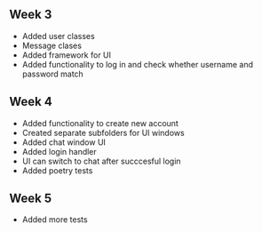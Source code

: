 ## Week 3

- Added user classes
- Message clases
- Added framework for UI
- Added functionality to log in and check whether username and password match

## Week 4

- Added functionality to create new account
- Created separate subfolders for UI windows
- Added chat window UI
- Added login handler
- UI can switch to chat after succcesful login
- Added poetry tests

## Week 5

- Added more tests
